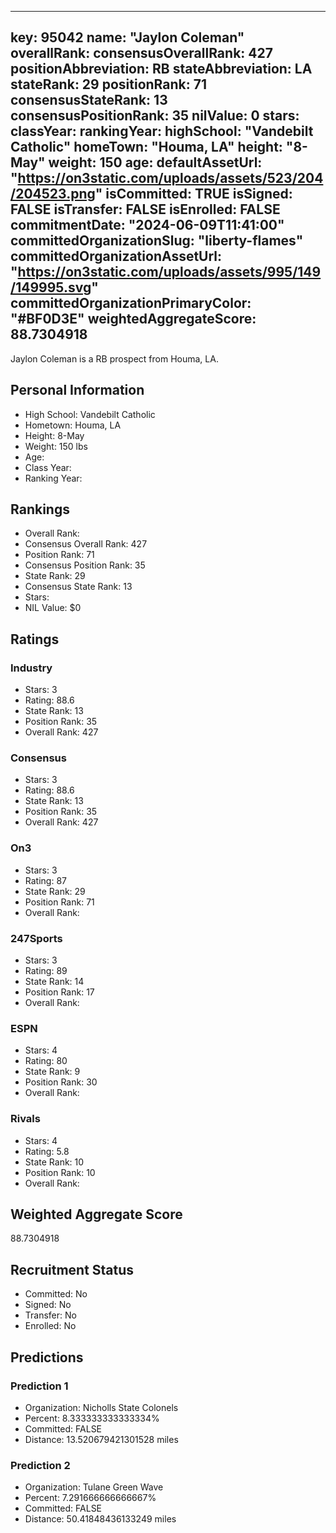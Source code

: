---
  key: 95042
  name: "Jaylon Coleman"
  overallRank: 
  consensusOverallRank: 427
  positionAbbreviation: RB
  stateAbbreviation: LA
  stateRank: 29
  positionRank: 71
  consensusStateRank: 13
  consensusPositionRank: 35
  nilValue: 0
  stars: 
  classYear: 
  rankingYear: 
  highSchool: "Vandebilt Catholic"
  homeTown: "Houma, LA"
  height: "8-May"
  weight: 150
  age: 
  defaultAssetUrl: "https://on3static.com/uploads/assets/523/204/204523.png"
  isCommitted: TRUE
  isSigned: FALSE
  isTransfer: FALSE
  isEnrolled: FALSE
  commitmentDate: "2024-06-09T11:41:00"
  committedOrganizationSlug: "liberty-flames"
  committedOrganizationAssetUrl: "https://on3static.com/uploads/assets/995/149/149995.svg"
  committedOrganizationPrimaryColor: "#BF0D3E"
  weightedAggregateScore: 88.7304918
  ---
  
  Jaylon Coleman is a RB prospect from Houma, LA.
  
  ## Personal Information
  - High School: Vandebilt Catholic
  - Hometown: Houma, LA
  - Height: 8-May
  - Weight: 150 lbs
  - Age: 
  - Class Year: 
  - Ranking Year: 
  
  ## Rankings
  - Overall Rank: 
  - Consensus Overall Rank: 427
  - Position Rank: 71
  - Consensus Position Rank: 35
  - State Rank: 29
  - Consensus State Rank: 13
  - Stars: 
  - NIL Value: $0
  
  ## Ratings
  
  ### Industry
  - Stars: 3
  - Rating: 88.6
  - State Rank: 13
  - Position Rank: 35
  - Overall Rank: 427
  
  ### Consensus
  - Stars: 3
  - Rating: 88.6
  - State Rank: 13
  - Position Rank: 35
  - Overall Rank: 427
  
  ### On3
  - Stars: 3
  - Rating: 87
  - State Rank: 29
  - Position Rank: 71
  - Overall Rank: 
  
  ### 247Sports
  - Stars: 3
  - Rating: 89
  - State Rank: 14
  - Position Rank: 17
  - Overall Rank: 
  
  ### ESPN
  - Stars: 4
  - Rating: 80
  - State Rank: 9
  - Position Rank: 30
  - Overall Rank: 
  
  ### Rivals
  - Stars: 4
  - Rating: 5.8
  - State Rank: 10
  - Position Rank: 10
  - Overall Rank: 
  
  ## Weighted Aggregate Score
  88.7304918
  
  ## Recruitment Status
  - Committed: No
  - Signed: No
  - Transfer: No
  - Enrolled: No
  
  
  
  ## Predictions
  
  ### Prediction 1
  - Organization: Nicholls State Colonels
  - Percent: 8.333333333333334%
  - Committed: FALSE
  - Distance: 13.520679421301528 miles
  
  ### Prediction 2
  - Organization: Tulane Green Wave
  - Percent: 7.291666666666667%
  - Committed: FALSE
  - Distance: 50.41848436133249 miles
  